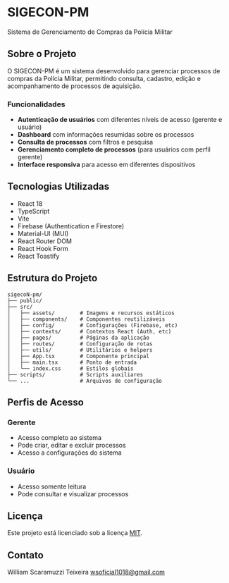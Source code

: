 # SIGECON-PM

Sistema de Gerenciamento de Compras da Polícia Militar

## Sobre o Projeto

O SIGECON-PM é um sistema desenvolvido para gerenciar processos de compras da Polícia Militar, permitindo consulta, cadastro, edição e acompanhamento de processos de aquisição.

### Funcionalidades

- **Autenticação de usuários** com diferentes níveis de acesso (gerente e usuário)
- **Dashboard** com informações resumidas sobre os processos
- **Consulta de processos** com filtros e pesquisa
- **Gerenciamento completo de processos** (para usuários com perfil gerente)
- **Interface responsiva** para acesso em diferentes dispositivos

## Tecnologias Utilizadas

- React 18
- TypeScript
- Vite
- Firebase (Authentication e Firestore)
- Material-UI (MUI)
- React Router DOM
- React Hook Form
- React Toastify

## Estrutura do Projeto

```
sigecoN-pm/
├── public/
├── src/
│   ├── assets/        # Imagens e recursos estáticos
│   ├── components/    # Componentes reutilizáveis
│   ├── config/        # Configurações (Firebase, etc)
│   ├── contexts/      # Contextos React (Auth, etc)
│   ├── pages/         # Páginas da aplicação
│   ├── routes/        # Configuração de rotas
│   ├── utils/         # Utilitários e helpers
│   ├── App.tsx        # Componente principal
│   ├── main.tsx       # Ponto de entrada
│   └── index.css      # Estilos globais
├── scripts/           # Scripts auxiliares
└── ...                # Arquivos de configuração
```

## Perfis de Acesso

### Gerente
- Acesso completo ao sistema
- Pode criar, editar e excluir processos
- Acesso a configurações do sistema

### Usuário
- Acesso somente leitura
- Pode consultar e visualizar processos

## Licença

Este projeto está licenciado sob a licença [MIT](LICENSE).

## Contato

William Scaramuzzi Teixeira wsoficial1018@gmail.com